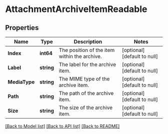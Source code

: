 # AttachmentArchiveItemReadable

## Properties
Name | Type | Description | Notes
------------ | ------------- | ------------- | -------------
**Index** | **int64** | The position of the item within the archive. | [optional] [default to null]
**Label** | **string** | The label for the archive item. | [optional] [default to null]
**MediaType** | **string** | The MIME type of the archive item. | [optional] [default to null]
**Path** | **string** | The path of the archive item. | [optional] [default to null]
**Size** | **string** | The size of the archive item. | [optional] [default to null]

[[Back to Model list]](../README.md#documentation-for-models) [[Back to API list]](../README.md#documentation-for-api-endpoints) [[Back to README]](../README.md)

